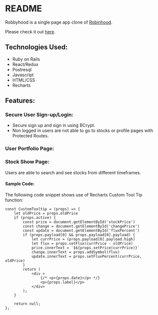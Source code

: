 # README

Robbyhood is a single page app clone of [Robinhood](https://robinhood.com/).

Please check it out [here](https://robbyhood.herokuapp.com/).

## Technologies Used:

* Ruby on Rails
* React/Redux
* Postresql
* Javascript
* HTML/CSS
* Recharts

## Features:

### Secure User Sign-up/Login:

* Secure sign up and sign in using BCrypt.
* Non logged in users are not able to go to stocks or profile pages with Protected Routes.

### User Portfolio Page:

### Stock Show Page:

Users are able to search and see stocks from different timeframes.

#### Sample Code:

The following code snippet shows use of Recharts Custom Tool Tip function:
```
const CustomTooltip = (props) => {
    let oldPrice = props.oldPrice
    if (props.active) {
        const price = document.getElementById('stockPrice')
        const change = document.getElementById('changePrice')
        const update = document.getElementById('fluxPercent')
        if (props.payload[0] && props.payload[0].payload) {
            let currPrice = (props.payload[0].payload.high)
            let flux = props.setFlux(currPrice - oldPrice)
            price.innerText = `$${props.setPrice(currPrice)}`
            change.innerText = props.addSymbol(flux)
            update.innerText = props.setFluxPercent(currPrice, oldPrice)
        }
        return (
            <div >
                {/* <p>{props.date}</p> */}
                <p>{props.label}</p>
            </div>
        );
    }

    return null;
};

```
